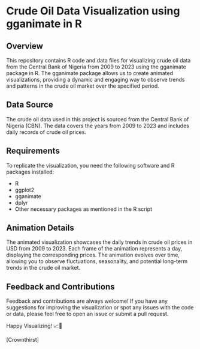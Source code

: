 
# Crude Oil Data Visualization using gganimate in R
## Overview
This repository contains R code and data files for visualizing crude oil data from the Central Bank of Nigeria from 2009 to 2023 using the gganimate package in R. The gganimate package allows us to create animated visualizations, providing a dynamic and engaging way to observe trends and patterns in the crude oil market over the specified period.

## Data Source
The crude oil data used in this project is sourced from the Central Bank of Nigeria (CBN). The data covers the years from 2009 to 2023 and includes daily records of crude oil prices.

## Requirements
To replicate the visualization, you need the following software and R packages installed:

* R 
* ggplot2
* gganimate
* dplyr 
* Other necessary packages as mentioned in the R script

## Animation Details

The animated visualization showcases the daily trends in crude oil prices in USD from 2009 to 2023. Each frame of the animation represents a day, displaying the corresponding prices. The animation evolves over time, allowing you to observe fluctuations, seasonality, and potential long-term trends in the crude oil market.


## Feedback and Contributions
Feedback and contributions are always welcome! If you have any suggestions for improving the visualization or spot any issues with the code or data, please feel free to open an issue or submit a pull request.

Happy Visualizing! 📈🎉

[Crownthirst]

